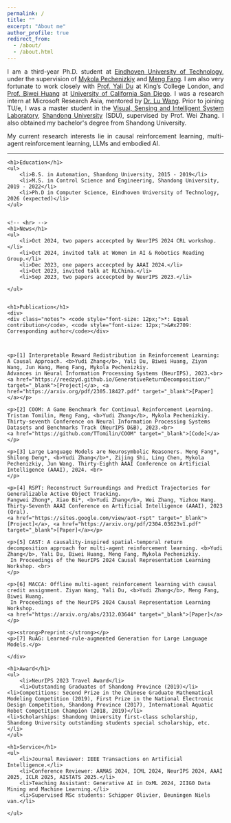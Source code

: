 ```yaml
---
permalink: /
title: ""
excerpt: "About me"
author_profile: true
redirect_from:
  - /about/
  - /about.html
---
```


<!-- <!DOCTYPE html> -->
<html lang="en">
<head>
    <meta charset="UTF-8">
    <meta http-equiv="X-UA-Compatible" content="IE=edge">
    <meta name="viewport" content="width=device-width, initial-scale=1.0">
    <title>Ph.D. Student Profile</title>
</head>
<body>
<div style="text-align:justify">
    <p>I am a third-year Ph.D. student at <a href="https://www.tue.nl/en/" target="_blank">Eindhoven University of Technology</a>,
    under the supervision of <a href="https://www.win.tue.nl/~mpechen/?_gl=1*iopzok*_ga*NTk4Mzc5NDExLjE2ODA3NzUyNjU.*_ga_JN37M497TT*MTY5ODMzMjE2My4yOC4xLjE2OTgzMzIxODEuNDIuMC4w" 
    target="_blank">Mykola Pechenizkiy</a> and <a href="https://mengf1.github.io/" target="_blank">Meng Fang</a>. I am also very fortunate to work closely with <a href="https://yalidu.github.io/" target="_blank">Prof. Yali Du</a> at <a herf="https://www.kcl.ac.uk/" target="_blank">King’s College London</a>, and <a href="https://biweihuang.com/" target="_blank">Prof. Biwei Huang</a> at <a href="https://ucsd.edu/" target="_blank">University of California San Diego</a>. I was a research intern at Microsoft Research Asia, mentored by <a href="https://scholar.google.com/citations?user=hqlU92YAAAAJ" target="_blank">Dr. Lu Wang</a>.
    Prior to joining TU/e, I was a master student in the <a href="http://www.vsislab.com/" target="_blank">Visual, Sensing and Intelligent System Laboratory</a>, <a href="https://www.en.sdu.edu.cn/" target="_blank">Shandong University</a> (SDU), supervised by Prof. Wei Zhang. I also obtained my bachelor's degree from Shandong University.

  </p>
    <p>My current research interests lie in causal reinforcement learning, multi-agent reinforcement learning, LLMs and embodied AI.</p>

</div>
    <hr>

    <h1>Education</h1>
    <ul>
        <li>B.S. in Automation, Shandong University, 2015 - 2019</li>
        <li>M.S. in Control Science and Engineering, Shandong University, 2019 - 2022</li>
        <li>Ph.D in Computer Science, Eindhoven University of Technology, 2026 (expected)</li>
    </ul>

    
    <!-- <hr> -->
    <h1>News</h1>
    <ul>
        <li>Oct 2024, two papers accecpted by NeurIPS 2024 CRL workshop.</li>
        <li>Oct 2024, invited talk at Women in AI & Robotics Reading Group.</li>
        <li>Dec 2023, one papers accecpted by AAAI 2024.</li>
        <li>Oct 2023, invited talk at RLChina.</li>
        <li>Sep 2023, two papers accecpted by NeurIPS 2023.</li>

    </ul>


    <h1>Publication</h1>
    <div>
    <div class="notes"> <code style="font-size: 12px;">*: Equal contribution</code>, <code style="font-size: 12px;">&#x2709: Corresponding author</code></div>

    
    
    <p>[1] Interpretable Reward Redistribution in Reinforcement Learning: A Causal Approach. <b>Yudi Zhang</b>, Yali Du, Biwei Huang, Ziyan Wang, Jun Wang, Meng Fang, Mykola Pechenizkiy.
    Advances in Neural Information Processing Systems (NeurIPS), 2023.<br>
    <a href="https://reedzyd.github.io/GenerativeReturnDecomposition/" target="_blank">[Project]</a>, <a href="https://arxiv.org/pdf/2305.18427.pdf" target="_blank">[Paper]</a></p>

    <p>[2] COOM: A Game Benchmark for Continual Reinforcement Learning.
    Tristan Tomilin, Meng Fang, <b>Yudi Zhang</b>, Mykola Pechenizkiy.
    Thirty-seventh Conference on Neural Information Processing Systems Datasets and Benchmarks Track (NeurIPS D&B), 2023.<br>
    <a href="https://github.com/TTomilin/COOM" target="_blank">[Code]</a></p>
    
    <p>[3] Large Language Models are Neurosymbolic Reasoners. Meng Fang*, Shilong Deng*, <b>Yudi Zhang</b>*, Zijing Shi, Ling Chen, Mykola Pechenizkiy, Jun Wang. Thirty-Eighth AAAI Conference on Artificial Intelligence (AAAI), 2024. <br>
    </p>

    <p>[4] RSPT: Reconstruct Surroundings and Predict Trajectories for Generalizable Active Object Tracking.
    Fangwei Zhong*, Xiao Bi*, <b>Yudi Zhang</b>, Wei Zhang, Yizhou Wang.
    Thirty-Seventh AAAI Conference on Artificial Intelligence (AAAI), 2023 (Oral).
    <a href="https://sites.google.com/view/aot-rspt" target="_blank">[Project]</a>, <a href="https://arxiv.org/pdf/2304.03623v1.pdf" target="_blank">[Paper]</a></p>

    <p>[5] CAST: A causality-inspired spatial-temporal return decomposition approach for multi-agent reinforcement learning. <b>Yudi Zhang</b>, Yali Du, Biwei Huang, Meng Fang, Mykola Pechenizkiy.
     In Proceedings of the NeurIPS 2024 Causal Representation Learning Workshop. <br>
    </p>

    <p>[6] MACCA: Offline multi-agent reinforcement learning with causal credit assignment. Ziyan Wang, Yali Du, <b>Yudi Zhang</b>, Meng Fang,  Biwei Huang. 
     In Proceedings of the NeurIPS 2024 Causal Representation Learning Workshop. 
    <a href="https://arxiv.org/abs/2312.03644" target="_blank">[Paper]</a></p>

    <p><strong>Preprint:</strong></p>
    <p>[7] RuAG: Learned-rule-augmented Generation for Large Language Models.</p>

    </div>

    <h1>Award</h1>
    <ul>
        <li>NeurIPS 2023 Travel Award</li>
        <li>Outstanding Graduates of Shandong Province (2019)</li>
    <li>Competitions: Second Prize in the Chinese Graduate Mathematical Modeling Competition (2019), First Prize in the National Electronic Design Competition, Shandong Province (2017), International Aquatic Robot Competition Champion (2018, 2019)</li>
    <li>Scholarships: Shandong University first-class scholarship, Shandong University outstanding students special scholarship, etc.</li>
    </ul>

    <h1>Service</h1>
    <ul>
        <li>Journal Reviewer: IEEE Transactions on Artificial Intelligence.</li>
        <li>Conference Reviewer: AAMAS 2024, ICML 2024, NeurIPS 2024, AAAI 2025, ICLR 2025, AISTATS 2025.</li>
        <li>Teaching Assistant: Generative AI in OxML 2024, 2IIG0 Data Mining and Machine Learning.</li>
        <li>Supervised MSc students: Schipper Olivier, Beuningen Niels van.</li>

    </ul>

</body>
</html>
